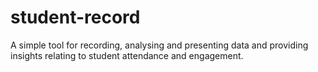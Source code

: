 # student-record
A simple tool for recording, analysing and presenting data and providing insights relating to student attendance and engagement. 
